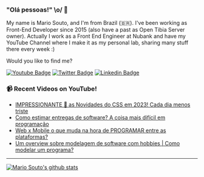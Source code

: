 ### "Olá pessoas!" \o/ 👋

My name is Mario Souto, and I'm from Brazil (🇧🇷). I've been working as Front-End Developer since 2015 (also have a past as Open Tibia Server owner). Actually I work as a Front End Engineer at Nubank and have my YouTube Channel where I make it as my personal lab, sharing many stuff there every week :)

Would you like to find me?

[![Youtube Badge](https://img.shields.io/badge/-Youtube-FF0000?style=flat-square&labelColor=FF0000&logo=youtube&logoColor=white&link=https://youtube.com/c/DevSoutinho)](https://youtube.com/c/DevSoutinho)
[![Twitter Badge](https://img.shields.io/badge/-Twitter-1ca0f1?style=flat-square&labelColor=1ca0f1&logo=twitter&logoColor=white&link=https://twitter.com/omariosouto)](https://twitter.com/omariosouto)
[![Linkedin Badge](https://img.shields.io/badge/-LinkedIn-blue?style=flat-square&logo=Linkedin&logoColor=white&link=https://www.linkedin.com/in/omariosouto)](https://www.linkedin.com/in/omariosouto)

### 📹 Recent Videos on YouTube!

<!-- YOUTUBE:START -->
- [IMPRESSIONANTE 🤯 as Novidades do CSS em 2023! Cada dia menos triste](https://www.youtube.com/watch?v=knmw1TeInGQ)
- [Como estimar entregas de software? A coisa mais difícil em programação](https://www.youtube.com/watch?v=yexJiT5SbAI)
- [Web x Mobile o que muda na hora de PROGRAMAR entre as plataformas?](https://www.youtube.com/watch?v=t51Vvl8Tp1Q)
- [Um overview sobre modelagem de software com hobbies | Como modelar um programa?](https://www.youtube.com/watch?v=MQMah1OXQP0)
<!-- YOUTUBE:END -->

____


[![Mario Souto's github stats](https://github-readme-stats.vercel.app/api?username=omariosouto&theme=dark&show_icons=true&count_private=true)](https://github.com/omariosouto)

